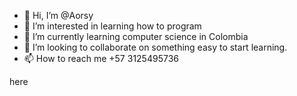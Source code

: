 - 👋 Hi, I’m @Aorsy
- 👀 I’m interested in learning how to program
- 🌱 I’m currently learning computer science in Colombia
- 💞️ I’m looking to collaborate on something easy to start learning.
- 📫 How to reach me +57 3125495736
<!---
Aorsy/Aorsy is a ✨ special ✨ repository because its `README.md` (this file) appears on your GitHub profile.
You can click the Preview link to take a look at your changes.
--->
 here
